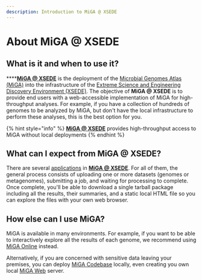 ```yaml
---
description: Introduction to MiGA @ XSEDE
---
```


# About MiGA @ XSEDE

## What is it and when to use it?

\*\*\*\*[**MiGA @ XSEDE**](https://xsede.microbial-genomes.org/) is the deployment of the [Microbial Genomes Atlas \(MiGA\)](https://manual.microbial-genomes.org/) into the infrastructure of the [Extreme Science and Engineering Discovery Environment \(XSEDE\)](https://www.xsede.org/). The objective of **MiGA @ XSEDE** is to provide end users with a web-accessible implementation of MiGA for high-throughput analyses. For example, if you have a collection of hundreds of genomes to be analyzed by MiGA, but don't have the local infrastructure to perform these analyses, this is the best option for you.

{% hint style="info" %}
 [**MiGA @ XSEDE**](https://xsede.microbial-genomes.org/) provides high-throughput access to MiGA without local deployments
{% endhint %}

## What can I expect from MiGA @ XSEDE?

There are several [applications](selection-an-application.md) in [**MiGA @ XSEDE**](https://xsede.microbial-genomes.org/). For all of them, the general process consists of uploading one or more datasets \(genomes or metagenomes\), submitting a job, and waiting for processing to complete. Once complete, you'll be able to download a single tarball package including all the results, their summaries, and a static local HTML file so you can explore the files with your own web browser.

## How else can I use MiGA?

MiGA is available in many environments. For example, if you want to be able to interactively explore all the results of each genome, we recommend using [MiGA Online](http://microbial-genomes.org/) instead.

Alternatively, if you are concerned with sensitive data leaving your premises, you can deploy [MiGA Codebase](http://code.microbial-genomes.org/miga) locally, even creating you own local [MiGA Web](http://code.microbial-genomes.org/miga-web) server.



